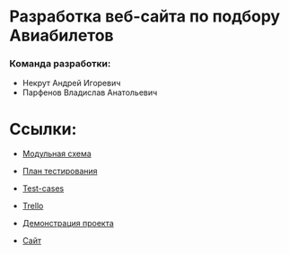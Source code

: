 # Разработка веб-сайта по подбору Авиабилетов

### Команда разработки:
- Некрут Андрей Игоревич
- Парфенов Владислав Анатольевич

# Ссылки:
+ [Модульная схема](https://miro.com/welcomeonboard/uJOlOjEjPILysfuTxfcCm8o6cR3lmjcr6MN8Rd26E2yFnWbEp95pu3m46S6fQolg)

+ [План тестирования](https://github.com/ParfenovVladislav/AviaTickets/blob/master/Documentation/%D0%9F%D0%BB%D0%B0%D0%BD%20%D1%82%D0%B5%D1%81%D1%82%D0%B8%D1%80%D0%BE%D0%B2%D0%B0%D0%BD%D0%B8%D1%8F.docx)
+ [Test-cases](https://github.com/ParfenovVladislav/AviaTickets/blob/master/Documentation/Test-cases.xlsx)

+ [Trello](https://trello.com/b/WuvsnFEl/numi-ticket)
 
+ [Демонстрация проекта](https://youtu.be/Dpvy9mOtCNI)
 
+ [Сайт](http://aviatickets.ml)


